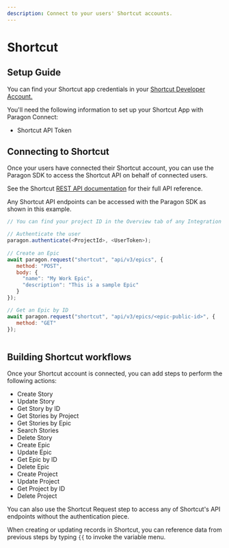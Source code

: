 ```yaml
---
description: Connect to your users' Shortcut accounts.
---
```


# Shortcut

## Setup Guide

You can find your Shortcut app credentials in your [Shortcut Developer Account.](https://developer.shortcut.com/)

You'll need the following information to set up your Shortcut App with Paragon Connect:

* Shortcut API Token

## Connecting to Shortcut

Once your users have connected their Shortcut account, you can use the Paragon SDK to access the Shortcut API on behalf of connected users.

See the Shortcut [REST API documentation](https://developer.shortcut.com/) for their full API reference.

Any Shortcut API endpoints can be accessed with the Paragon SDK as shown in this example.

```javascript
// You can find your project ID in the Overview tab of any Integration

// Authenticate the user
paragon.authenticate(<ProjectId>, <UserToken>);
            
// Create an Epic
await paragon.request("shortcut", "api/v3/epics", {
   method: "POST",
   body: { 
     "name": "My Work Epic",
     "description": "This is a sample Epic"
   }
});

// Get an Epic by ID
await paragon.request("shortcut", "api/v3/epics/<epic-public-id>", {
   method: "GET"
});
  
```

## Building Shortcut workflows

Once your Shortcut account is connected, you can add steps to perform the following actions:

* Create Story
* Update Story
* Get Story by ID
* Get Stories by Project
* Get Stories by Epic
* Search Stories
* Delete Story
* Create Epic
* Update Epic
* Get Epic by ID
* Delete Epic
* Create Project
* Update Project
* Get Project by ID
* Delete Project

You can also use the Shortcut Request step to access any of Shortcut's API endpoints without the authentication piece.

When creating or updating records in Shortcut, you can reference data from previous steps by typing `{{` to invoke the variable menu.
